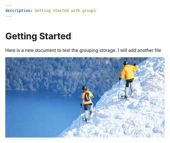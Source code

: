 ```yaml
---
description: Getting started with groups
---
```


# Getting Started

Here is a new document to test the grouping storage. I will add another file

![](../.gitbook/assets/edrig-esquiando.jpg)

